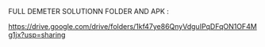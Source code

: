 FULL DEMETER SOLUTIONN FOLDER AND APK :

https://drive.google.com/drive/folders/1kf47ye86QnyVdguIPqDFqON1OF4Mg1jx?usp=sharing
